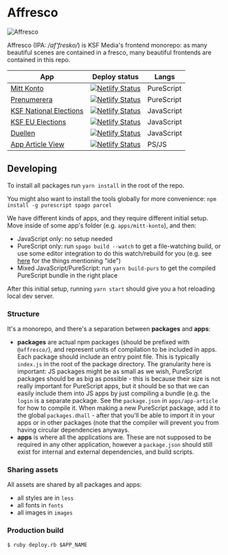 # Affresco

![Affresco](http://www.hotelfororomano.com/wp-content/gallery/gallery-arte-braocca-roma/vita-di-mose-affresco-cappella-sistina-michelangelo.jpg)

Affresco (IPA: */af'fresko/*) is KSF Media's frontend monorepo: as many beautiful scenes are contained in a fresco, many beautiful frontends are contained in this repo.

| App | Deploy status | Langs |
| --- | --- | --- |
| [Mitt Konto](https://konto.ksfmedia.fi/) | [![Netlify Status](https://api.netlify.com/api/v1/badges/078bfa8b-14c4-45f2-8866-5176e7e25d08/deploy-status)](https://app.netlify.com/sites/mitt-konto/deploys) | PureScript |
| [Prenumerera](https://prenumerera.netlify.com/) | [![Netlify Status](https://api.netlify.com/api/v1/badges/4b9be1bf-389a-457f-8cbf-a39662efca3f/deploy-status)](https://app.netlify.com/sites/prenumerera/deploys) | PureScript |
| [KSF National Elections](https://ksf-elections.netlify.com/) | [![Netlify Status](https://api.netlify.com/api/v1/badges/5e80eb03-8a93-4e4e-94f4-966b63e761e5/deploy-status)](https://app.netlify.com/sites/ksf-elections/deploys) | JavaScript |
| [KSF EU Elections](https://ksf-elections-eu.netlify.com/) | [![Netlify Status](https://api.netlify.com/api/v1/badges/4c33a8b4-0409-44b0-91e5-7d20c36a3095/deploy-status)](https://app.netlify.com/sites/ksf-elections-eu/deploys) | JavaScript |
| [Duellen](https://duellen.netlify.com/) | [![Netlify Status](https://api.netlify.com/api/v1/badges/7984db0a-22d1-49f1-badf-660d9ac3ad3b/deploy-status)](https://app.netlify.com/sites/duellen/deploys) | JavaScript |
| [App Article View](https://app-article.ksfmedia.fi/) | [![Netlify Status](https://api.netlify.com/api/v1/badges/1754f1af-5065-4ebb-b498-97ace58a8817/deploy-status)](https://app.netlify.com/sites/app-article/deploys) | PS/JS |


## Developing

To install all packages run `yarn install` in the root of the repo. 

You might also want to install the tools globally for more convenience: `npm install -g purescript spago parcel`

We have different kinds of apps, and they require different initial setup. Move inside of some app's folder (e.g. `apps/mitt-konto`), and then:
- JavaScript only: no setup needed
- PureScript only: run `spago build --watch` to get a file-watching build, or use some editor integration to do this watch/rebuild for you (e.g. see [here](https://github.com/purescript/documentation/blob/master/ecosystem/Editor-and-tool-support.md) for the things mentioning "ide")
- Mixed JavaScript/PureScript: run `yarn build-purs` to get the compiled PureScript bundle in the right place

After this initial setup, running `yarn start` should give you a hot reloading local dev server.


### Structure

It's a monorepo, and there's a separation between **packages** and **apps**:
- **packages** are actual npm packages (should be prefixed with `@affresco/`), and represent units of compilation to be included in apps.
  Each package should include an entry point file. This is typically `index.js` in the root of the package directory.
  The granularity here is important: JS packages might be as small as we wish, PureScript packages should be as big as possible - this is because their size is not really important for PureScript apps, but it should be so that we can easily include them into JS apps by just compiling a bundle (e.g. the `login` is a separate package. See the `package.json` in `apps/app-article` for how to compile it.
  When making a new PureScript package, add it to the global `packages.dhall` - after that you'll be able to import it in your apps or in other packages (note that the compiler will prevent you from having circular dependencies anyways.
- **apps** is where all the applications are. These are not supposed to be required in any other application, however a `package.json` should still exist for internal and external dependencies, and build scripts.


### Sharing assets

All assets are shared by all packages and apps:
- all styles are in `less`
- all fonts in `fonts`
- all images in `images`

### Production build

```
$ ruby deploy.rb $APP_NAME
```
